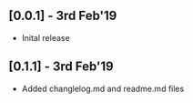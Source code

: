 ## [0.0.1] - 3rd Feb'19

* Inital release

## [0.1.1] - 3rd Feb'19

* Added changlelog.md and readme.md files
